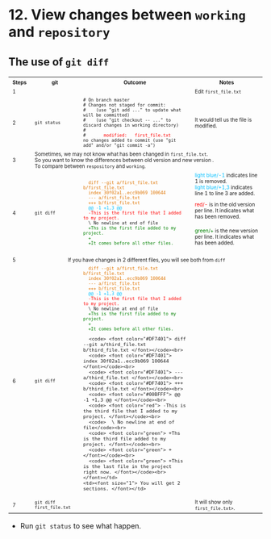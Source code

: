 # 12. View changes between `working` and `repository`

## The use of `git diff`
<table>
  <tr>
    <th><font size="1">Steps</font></th>	
    <th><font size="1">git</font></th>	    
    <th><font size="1">Outcome</font></th>	    
    <th><font size="1">Notes</font></th>	            
  </tr>
  <tr>
  <tr>
    <td><font size="1">1</font></td>
    <td><font size="1"><code></code></font></td>
    <td><font size="1"><code></code></font></td>
    <td><font size="1">Edit <code>first_file.txt</code> </font></td>            
  </tr>
  <tr>
    <td><font size="1">2</font></td>
    <td><font size="1"><code>git status</code></font></td>
    <td><font size="1">
     <code># On branch master</code> <br>
	<code># Changes not staged for commit:</code> <br>
     <code># &nbsp;&nbsp; (use "git add <file>..." to update what will be committed)</code> <br>
     <code># &nbsp;&nbsp; (use "git checkout -- <file>..." to discard changes in working directory)</code> <br>
	<code># </code> <br>
     <code># &nbsp;&nbsp;&nbsp;&nbsp; <font color="red"> modified: &nbsp; first_file.txt </font> </code> <br>
	<code>no changes added to commit (use "git add" and/or "git commit -a")</code> 
    </font></td>
    <td><font size="1">It would tell us the file is modified. </font></td>            
  </tr>
  <tr>
    <td><font size="1">3</font></td>
    <td colspan="3" align="left"><font size="1">
      Sometimes, we may not know what has been changed in <code>first_file.txt</code>.  <br>
      So you want to know the differences between old version and new version . <br>
      To compare between <code>respository</code> and <code>working</code>.
    </font></td>            
  </tr>
  <tr>
    <td><font size="1">4</font></td>
    <td><font size="1"><code>git diff</code></font></td>
    <td><font size="1">
      <code> <font color="#DF7401"> diff --git a/first_file.txt b/first_file.txt </font></code><br>
      <code> <font color="#DF7401"> index 30f02a1..ecc9b069 100644 </font></code><br>
      <code> <font color="#DF7401"> --- a/first_file.txt </font></code><br>
      <code> <font color="#DF7401"> +++ b/first_file.txt </font></code><br>
      <code> <font color="#00BFFF"> @@ -1 +1,3 @@ </font></code><br>
      <code> <font color="red"> -This is the first file that I added to my project. </font></code><br>      
      <code>  \ No newline at end of file</code><br>      
      <code> <font color="green"> +Ths is the first file added to my project. </font></code><br>      
      <code> <font color="green"> + </font></code><br>      
      <code> <font color="green"> +It comes before all other files. </font></code><br>                        
    </font></td>
    <td><font size="1">
      <font color="#00BFFF">light blue/-1</font> indicates line 1 is removed.<br>
      <font color="#00BFFF">light blue/+1,3</font> indicates line 1 to line 3 are added.<p>          
      <font color="red">red/-</font> is in the old version per line. It indicates what has been removed.<p>
      <font color="green">green/+</font> is the new version per line. It indicates what has been added. 
    </font></td>            
  </tr>
  <tr>
    <td><font size="1">5</font></td>
    <td colspan="3" align="center"><font size="1">
      If you have changes in 2 different files, you will see both from <code>diff</code>
    </font></td>            
  </tr>
  <tr>
    <td><font size="1">6</font></td>
    <td><font size="1"><code>git diff</code></font></td>
    <td><font size="1">
      <code> <font color="#DF7401"> diff --git a/first_file.txt b/first_file.txt </font></code><br>
      <code> <font color="#DF7401"> index 30f02a1..ecc9b069 100644 </font></code><br>
      <code> <font color="#DF7401"> --- a/first_file.txt </font></code><br>
      <code> <font color="#DF7401"> +++ b/first_file.txt </font></code><br>
      <code> <font color="#00BFFF"> @@ -1 +1,3 @@ </font></code><br>
      <code> <font color="red"> -This is the first file that I added to my project. </font></code><br>      
      <code>  \ No newline at end of file</code><br>      
      <code> <font color="green"> +Ths is the first file added to my project. </font></code><br>      
      <code> <font color="green"> + </font></code><br>      
      <code> <font color="green"> +It comes before all other files. </font></code><br>                        

      <code> <font color="#DF7401"> diff --git a/third_file.txt b/third_file.txt </font></code><br>
      <code> <font color="#DF7401"> index 30f02a1..ecc9b069 100644 </font></code><br>
      <code> <font color="#DF7401"> --- a/third_file.txt </font></code><br>
      <code> <font color="#DF7401"> +++ b/third_file.txt </font></code><br>
      <code> <font color="#00BFFF"> @@ -1 +1,3 @@ </font></code><br>
      <code> <font color="red"> -This is the third file that I added to my project. </font></code><br>      
      <code>  \ No newline at end of file</code><br>      
      <code> <font color="green"> +Ths is the third file added to my project. </font></code><br>      
      <code> <font color="green"> + </font></code><br>      
      <code> <font color="green"> +This is the last file in the project right now. </font></code><br>                        
    </font></td>
    <td><font size="1"> You will get 2 sections. </font></td>            
  </tr>  
  <tr>
    <td><font size="1">7</font></td>
    <td><font size="1"><code>git diff first_file.txt</code></font></td>
    <td><font size="1">    </font></td>
    <td><font size="1"> It will show only <code>first_file.txt></code>. </font></td>            
  </tr>  
</table>

* Run `git status` to see what happen.

